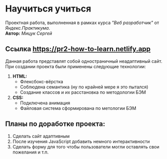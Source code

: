 # Научиться учиться
Проектная работа, выполненная в рамках курса *"Веб разработчик"* от *Яндекс.Практикума*.  
**Автор:** *Мицук Сергей* 

## Ссылка https://pr2-how-to-learn.netlify.app
  
  
Данная работа представлят собой одностраничный неадаптивный сайт.  
При создании проекта были применены следующие технологии:  
1. **HTML:**  
    * Флексбокс-вёрстка
    * Соблюдена семантика (ну по крайней мере я это пытался)
    * Создание классов и их расстановка по методологии БЭМ  
2. **CSS:**  
    * Подключена анимация  
    * Файловая система сформирована по метологии БЭМ   
      
  
  ## Планы по доработке проекта:  
  1. Сделать сайт адаптивным  
  2. После изучения JavaScript добавить немного интерактивности  
  3. Сделать форму для того чтобы пользователи могли оставлять свои пожелания и т.п.
